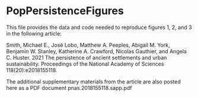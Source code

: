 # PopPersistenceFigures

This file provides the data and code needed to reproduce figures 1, 2, and 3 in the following article:

Smith, Michael E., José Lobo, Matthew A. Peeples, Abigail M. York, Benjamin W. Stanley, Katherine A. Crawford, Nicolas Gauthier, and Angela C. Huster.
2021  The persistence of ancient settlements and urban sustainability. Proceedings of the National Academy of Sciences 118(20):e2018155118.

The additional supplementary materials from the article are also posted here as a PDF document pnas.2018155118.sapp.pdf
